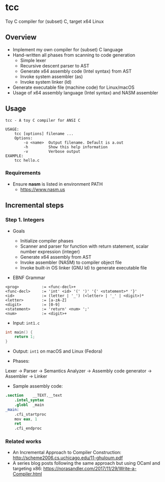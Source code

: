 # tcc
Toy C compiler for (subset) C, target x64 Linux

## Overview

- Implement my own compiler for (subset) C language
- Hand-written all phases from scanning to code generation
    + Simple lexer
    + Recursive descent parser to AST
    + Generate x64 assembly code (Intel syntax) from AST
    + Invoke system assembler (as)
    + Invoke system linker (ld)
- Generate executable file (machine code) for Linux/macOS
- Usage of x64 assembly language (Intel syntax) and NASM assembler


## Usage
```
tcc - A toy C compiler for ANSI C

USAGE:
    tcc [options] filename ...
    Options:
        -o <name>  Output filename. Default is a.out
        -h         Show this help information
        -v         Verbose output
EXAMPLE:
    tcc hello.c
```

### Requirements
- Ensure **nasm** is listed in environment PATH
    + https://www.nasm.us

## Incremental steps

### Step 1. Integers
- Goals
    + Initialize compiler phases
    + Scanner and parser for function with return statement, scalar number expression (integer)
    + Generate x64 assembly from AST
    + Invoke assembler (NASM) to compiler object file
    + Invoke built-in OS linker (GNU ld) to generate executable file

- EBNF Grammar

```
<prog>          := <func-decl>+
<func-decl>     := 'int' <id> '(' ')' '{' <statement>* '}'
<id>            := (letter | '_') (<letter> | '_' | <digit>)*
<letter>        := [a-zA-Z]
<digit>         := [0-9]
<statement>     := 'return' <num> ';'
<num>           := <digit>+
```

- Input: `int1.c`
```c
int main() {
    return 1;
}
```

- Output: `int1` on macOS and Linux (Fedora)

- Phases:

Lexer -> Parser -> Semantics Analyzer -> Assembly code generator -> Assembler -> Linker

- Sample assembly code:
```s
.section	__TEXT,__text
	.intel_syntax
	.globl	_main
_main:
	.cfi_startproc
	mov	eax, 1
	ret
	.cfi_endproc
```

### Related works
- An Incremental Approach to Compiler Construction: http://scheme2006.cs.uchicago.edu/11-ghuloum.pdf
- A series blog posts following the same approach but using OCaml and targeting x86: https://norasandler.com/2017/11/29/Write-a-Compiler.html
